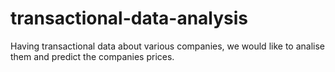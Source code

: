 # transactional-data-analysis
Having transactional data about various companies, we would like to analise them and predict the companies prices.
